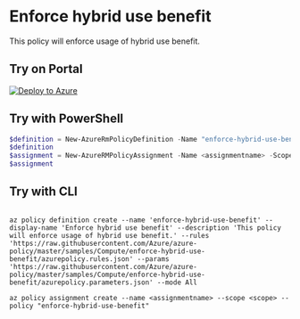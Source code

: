 # Enforce hybrid use benefit

This policy will enforce usage of hybrid use benefit.

## Try on Portal

[![Deploy to Azure](http://azuredeploy.net/deploybutton.png)](https://portal.azure.com/#blade/Microsoft_Azure_Policy/CreatePolicyDefinitionBlade/uri/https%3A%2F%2Fraw.githubusercontent.com%2FAzure%2Fazure-policy%2Fmaster%2Fsamples%2FCompute%2Fenforce-hybrid-use-benefit%2Fazurepolicy.json)

## Try with PowerShell

````powershell
$definition = New-AzureRmPolicyDefinition -Name "enforce-hybrid-use-benefit" -DisplayName "Enforce hybrid use benefit" -description "This policy will enforce usage of hybrid use benefit." -Policy 'https://raw.githubusercontent.com/Azure/azure-policy/master/samples/Compute/enforce-hybrid-use-benefit/azurepolicy.rules.json' -Parameter 'https://raw.githubusercontent.com/Azure/azure-policy/master/samples/Compute/enforce-hybrid-use-benefit/azurepolicy.parameters.json' -Mode All
$definition
$assignment = New-AzureRMPolicyAssignment -Name <assignmentname> -Scope <scope>  -PolicyDefinition $definition
$assignment 
````



## Try with CLI

````cli

az policy definition create --name 'enforce-hybrid-use-benefit' --display-name 'Enforce hybrid use benefit' --description 'This policy will enforce usage of hybrid use benefit.' --rules 'https://raw.githubusercontent.com/Azure/azure-policy/master/samples/Compute/enforce-hybrid-use-benefit/azurepolicy.rules.json' --params 'https://raw.githubusercontent.com/Azure/azure-policy/master/samples/Compute/enforce-hybrid-use-benefit/azurepolicy.parameters.json' --mode All

az policy assignment create --name <assignmentname> --scope <scope> --policy "enforce-hybrid-use-benefit" 

````
